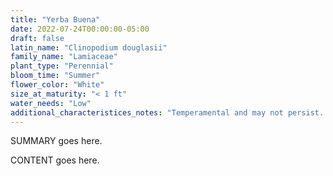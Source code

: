 ```yaml
---
title: "Yerba Buena"
date: 2022-07-24T00:00:00-05:00
draft: false
latin_name: "Clinopodium douglasii"
family_name: "Lamiaceae"
plant_type: "Perennial"
bloom_time: "Summer"
flower_color: "White"
size_at_maturity: "< 1 ft"
water_needs: "Low"
additional_characteristices_notes: "Temperamental and may not persist. Fragrant foliage."
---
```


SUMMARY goes here.

<!--more-->

CONTENT goes here.